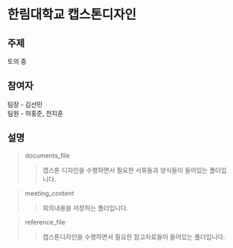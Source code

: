 # 한림대학교 캡스톤디자인 
## 주제
토의 중
## 참여자
팀장 - 김선민   
팀원 - 허홍준, 전지훈
## 설명
> documents_file
>> 캡스톤 디자인을 수행하면서 필요한 서류들과 양식들이 들어있는 폴더입니다.    

> meeting_content
>> 회의내용을 저장하는 폴더입니다.   

> reference_file
>> 캡스톤디자인을 수행하면서 필요한 참고자료들이 들어있는 폴더입니다.

